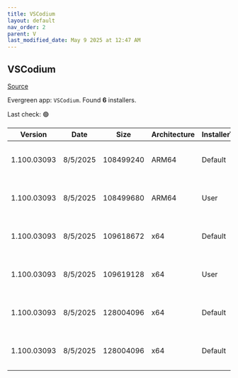 ```yaml
---
title: VSCodium
layout: default
nav_order: 2
parent: V
last_modified_date: May 9 2025 at 12:47 AM
---
```


## VSCodium

[Source](https://vscodium.com)

Evergreen app: `VSCodium`. Found **6** installers.

Last check: 🟢

| Version     | Date     | Size      | Architecture | InstallerType | Type | URI                                                                                                                                                                                                                                  |
| ----------- | -------- | --------- | ------------ | ------------- | ---- | ------------------------------------------------------------------------------------------------------------------------------------------------------------------------------------------------------------------------------------ |
| 1.100.03093 | 8/5/2025 | 108499240 | ARM64        | Default       | exe  | [https://github.com/VSCodium/vscodium/releases/download/1.100.03093/VSCodiumSetup-arm64-1.100.03093.exe](https://github.com/VSCodium/vscodium/releases/download/1.100.03093/VSCodiumSetup-arm64-1.100.03093.exe)                     |
| 1.100.03093 | 8/5/2025 | 108499680 | ARM64        | User          | exe  | [https://github.com/VSCodium/vscodium/releases/download/1.100.03093/VSCodiumUserSetup-arm64-1.100.03093.exe](https://github.com/VSCodium/vscodium/releases/download/1.100.03093/VSCodiumUserSetup-arm64-1.100.03093.exe)             |
| 1.100.03093 | 8/5/2025 | 109618672 | x64          | Default       | exe  | [https://github.com/VSCodium/vscodium/releases/download/1.100.03093/VSCodiumSetup-x64-1.100.03093.exe](https://github.com/VSCodium/vscodium/releases/download/1.100.03093/VSCodiumSetup-x64-1.100.03093.exe)                         |
| 1.100.03093 | 8/5/2025 | 109619128 | x64          | User          | exe  | [https://github.com/VSCodium/vscodium/releases/download/1.100.03093/VSCodiumUserSetup-x64-1.100.03093.exe](https://github.com/VSCodium/vscodium/releases/download/1.100.03093/VSCodiumUserSetup-x64-1.100.03093.exe)                 |
| 1.100.03093 | 8/5/2025 | 128004096 | x64          | Default       | msi  | [https://github.com/VSCodium/vscodium/releases/download/1.100.03093/VSCodium-x64-1.100.03093.msi](https://github.com/VSCodium/vscodium/releases/download/1.100.03093/VSCodium-x64-1.100.03093.msi)                                   |
| 1.100.03093 | 8/5/2025 | 128004096 | x64          | Default       | msi  | [https://github.com/VSCodium/vscodium/releases/download/1.100.03093/VSCodium-x64-updates-disabled-1.100.03093.msi](https://github.com/VSCodium/vscodium/releases/download/1.100.03093/VSCodium-x64-updates-disabled-1.100.03093.msi) |
